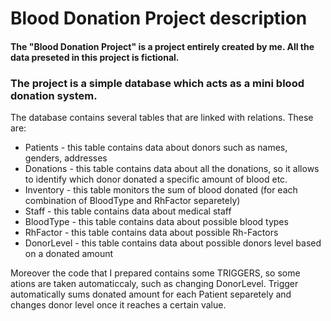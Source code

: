 # Blood Donation Project description

#### The "Blood Donation Project" is a project entirely created by me. All the data preseted in this project is fictional.

### The project is a simple database which acts as a mini blood donation system.

The database contains several tables that are linked with relations. These are:
- Patients - this table contains data about donors such as names, genders, addresses
- Donations - this table contains data about all the donations, so it allows to identify which donor donated a specific amount of blood etc.
- Inventory - this table monitors the sum of blood donated (for each combination of BloodType and RhFactor separetely)
- Staff - this table contains data about medical staff
- BloodType - this table contains data about possible blood types
- RhFactor - this table contains data about possible Rh-Factors
- DonorLevel - this table contains data about possible donors level based on a donated amount

Moreover the code that I prepared contains some TRIGGERS, so some ations are taken automaticcaly, such as changing DonorLevel. Trigger automatically sums donated amount for each Patient separetely and changes donor level once it reaches a certain value.
